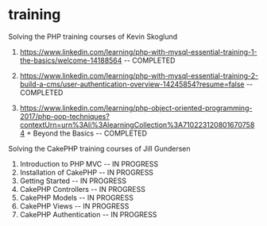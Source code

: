 # training

Solving the PHP training courses of Kevin Skoglund

1. https://www.linkedin.com/learning/php-with-mysql-essential-training-1-the-basics/welcome-14188564  -- COMPLETED 

2. https://www.linkedin.com/learning/php-with-mysql-essential-training-2-build-a-cms/user-authentication-overview-14245854?resume=false -- COMPLETED

3. https://www.linkedin.com/learning/php-object-oriented-programming-2017/php-oop-techniques?contextUrn=urn%3Ali%3AlearningCollection%3A7102231208016707584 + Beyond the Basics -- COMPLETED

Solving the CakePHP training courses of Jill Gundersen
1. Introduction to PHP MVC -- IN PROGRESS
2. Installation of CakePHP -- IN PROGRESS
3. Getting Started -- IN PROGRESS
4. CakePHP Controllers -- IN PROGRESS
5. CakePHP Models -- IN PROGRESS
6. CakePHP Views -- IN PROGRESS
7. CakePHP Authentication -- IN PROGRESS
